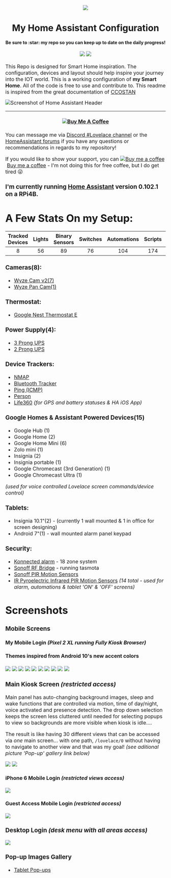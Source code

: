 <p align="center">
  <img src="https://github.com/home-assistant/home-assistant-assets/blob/master/loading-screen.gif">
</p>
<h1 align="center">
  My Home Assistant Configuration
</h1>
<h4 align="center">Be sure to :star: my repo so you can keep up to date on the daily progress!</h4>
<div align="center">
  <h4 align="center">
    <a href="https://github.com/Dino-Tech/Home-Assistant-Main/stargazers"><img src="https://img.shields.io/github/stars/Dino-Tech/Home-Assistant-Main?style=plasticr"/></a>
    <a href="https://github.com/Dino-Tech/Home-Assistant-Main/commits/master"><img src="https://img.shields.io/github/last-commit/Dino-Tech/Home-Assistant-Main?style=plasticr"/></a>
  </h4>
</div>
<p><font size="3">
This Repo is designed for Smart Home inspiration.  The configuration, devices and layout should help inspire your journey into the IOT world.  This is a working configuration of <strong>my Smart Home</strong>.  All of the code is free to use and contribute to. This readme is inspired from the great documentation of <a href="https://github.com/CCOSTAN/Home-AssistantConfig/blob/master/README.md">CCOSTAN</a>

![Screenshot of Home Assistant Header](https://github.com/Dino-Tech/Home-Assistant-Main/blob/master/screenshots_tablet/HAbrewed2.jpg)
<hr>
<div align="center">
  <h4 align="center">
    <a href="https://www.buymeacoffee.com/9lTxIVgZ3" target="_blank"><img src="https://www.buymeacoffee.com/assets/img/custom_images/black_img.png" alt="Buy Me A Coffee" style="height: auto !important;width: auto !important;" ></a><br>
  </h4>
</div>

You can message me via [Discord #Lovelace channel](https://discord.gg/aYTW2Z9) or the [HomeAssistant forums](https://community.home-assistant.io/t/dinotechs-latest-mobile-designs-and-themes-updated-oct-18/143180) if you have any questions or recommendations in regards to my repository! 

If you would like to show your support, you can <link href="https://fonts.googleapis.com/css?family=Cookie" rel="stylesheet"><a class="bmc-button" target="_blank" href="https://www.buymeacoffee.com/9lTxIVgZ3"><img src="https://www.buymeacoffee.com/assets/img/BMC-btn-logo.svg" alt="Buy me a coffee"><span style="margin-left:5px">Buy me a coffee</span></a> - I'm not doing this for free coffee, but I do get tired :stuck_out_tongue_winking_eye: 

### I'm currently running [Home Assistant](https://home-assistant.io) version __0.102.1__ on a RPi4B.

# A Few Stats On my Setup:
| Tracked Devices | Lights | Binary Sensors | Switches | Automations | Scripts | Sensors | Alerts  |
|:---------------:|:------:|:--------------:|:--------:|:-----------:|:-------:|:-------:|:-------:|
|8                |56      |89              |76        |104          |174      |391      |36       | 

### Cameras(8):
* [Wyze Cam v2(7)](http://amzn.to/2QqoYsf)
* [Wyze Pan Cam(1)](http://amzn.to/2QqoYsf)

### Thermostat:
* [Google Nest Thermostat E](http://amzn.to/2Qpyqfe)

### Power Supply(4):
* [3 Prong UPS](http://amzn.to/2W0GKbD)
* [2 Prong UPS](http://amzn.to/2W6W5Yf)

### Device Trackers:
* [NMAP](https://www.home-assistant.io/components/nmap_tracker/)
* [Bluetooth Tracker](https://www.home-assistant.io/components/bluetooth_tracker/)
* [Ping (ICMP)](https://www.home-assistant.io/components/ping/)
* [Person](https://www.home-assistant.io/components/person/)
* [Life360](https://www.home-assistant.io/components/life360/) *(for GPS and battery statuses & HA iOS App)*

### Google Homes & Assistant Powered Devices(15) 
* Google Hub (1)
* Google Home (2)
* Google Home Mini (6) 
* Zolo mini (1) 
* Insignia (2) 
* Insignia portable (1) 
* Google Chromecast (3rd Generation) (1)
* Google Chromecast Ultra (1)

*(used for voice controlled Lovelace screen commands/device control)*

### Tablets:
* Insignia 10.1"(2) - (currently 1 wall mounted & 1 in office for screen designing)
* Android 7"(1) - wall mounted alarm panel keypad

### Security:
* [Konnected alarm](http://amzn.to/2YIlunM) - 18 zone system
* [Sonoff RF Bridge](http://amzn.to/2QlTfIL) - running tasmota
* [Sonoff PIR Motion Sensors](http://amzn.to/2ExNXVA)
* [IR Pyroelectric Infrared PIR Motion Sensors](http://amzn.to/2YUfGI9)
*(14 total - used for alarm, automations & tablet 'ON' & 'OFF' screens)*

# Screenshots

### Mobile Screens

#### My Mobile Login *(Pixel 2 XL running Fully Kiosk Browser)* 
#### **Themes inspired** from Android 10's new accent colors
<img src="https://github.com/Dino-Tech/Home-Assistant-Main/blob/master/screenshots_tablet/main1.3.jpg" />
<img src="https://github.com/Dino-Tech/Home-Assistant-Main/blob/master/screenshots_tablet/menu1.1.1.jpg" />
<img src="https://github.com/Dino-Tech/Home-Assistant-Main/blob/master/screenshots_tablet/menu8.jpg" />
<img src="https://github.com/Dino-Tech/Home-Assistant-Main/blob/master/screenshots_tablet/menu2.1.jpg" />
<img src="https://github.com/Dino-Tech/Home-Assistant-Main/blob/master/screenshots_tablet/menu3.jpg" />
<img src="https://github.com/Dino-Tech/Home-Assistant-Main/blob/master/screenshots_tablet/menu4.1.jpg" />
<img src="https://github.com/Dino-Tech/Home-Assistant-Main/blob/master/screenshots_tablet/menu5.jpg" />
<img src="https://github.com/Dino-Tech/Home-Assistant-Main/blob/master/screenshots_tablet/menu6.2.jpg" />
<img src="https://github.com/Dino-Tech/Home-Assistant-Main/blob/master/screenshots_tablet/menu7.jpg" />
<img src="https://github.com/Dino-Tech/Home-Assistant-Main/blob/master/screenshots_tablet/menu9.1.jpg" />

### Main Kiosk Screen *(restricted access)*
Main panel has auto-changing background images, sleep and wake functions that are controlled via motion, time of day/night,  voice activated and presence detection. The drop down selection keeps the screen less cluttered until needed for selecting popups to view so backgrounds are more visible when kiosk is idle....

The result is like having 30 different views that can be accessed via *_one_* main screen... with one path, `/lovelace/0` without having to navigate to another view and that was my goal! *(see aditional picture 'Pop-up' gallery link below)*

<img src="https://github.com/Dino-Tech/Home-Assistant-Main/blob/master/screenshots_tablet/30.png" />
<img src="https://github.com/Dino-Tech/Home-Assistant-Main/blob/master/screenshots_tablet/32.png" />

#### iPhone 6 Mobile Login *(restricted views access)*
<img src="https://github.com/Dino-Tech/Home-Assistant-Main/blob/master/screenshots_tablet/iPhone.jpg" />

#### Guest Access Mobile Login *(restricted access)*
<img src="https://github.com/Dino-Tech/Home-Assistant-Main/blob/master/screenshots_tablet/mobile_screens1.jpg" />

### Desktop Login *(desk menu with all areas access)*
<img src="https://github.com/Dino-Tech/Home-Assistant-Main/blob/master/screenshots_tablet/Desk%20Menu.jpg" />

### Pop-up Images Gallery
* [Tablet Pop-ups](https://imgur.com/a/tbY9HW2)
